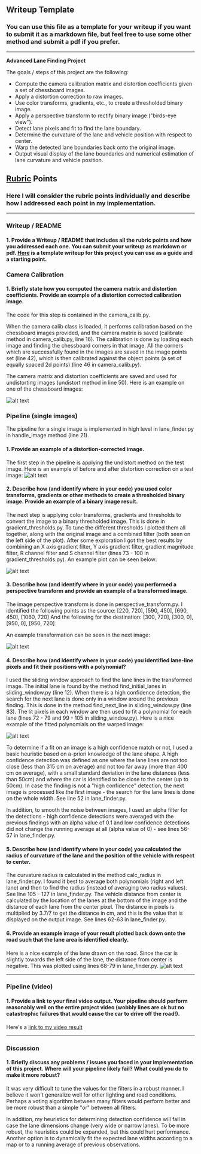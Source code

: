 ## Writeup Template

### You can use this file as a template for your writeup if you want to submit it as a markdown file, but feel free to use some other method and submit a pdf if you prefer.

---

**Advanced Lane Finding Project**

The goals / steps of this project are the following:

* Compute the camera calibration matrix and distortion coefficients given a set of chessboard images.
* Apply a distortion correction to raw images.
* Use color transforms, gradients, etc., to create a thresholded binary image.
* Apply a perspective transform to rectify binary image ("birds-eye view").
* Detect lane pixels and fit to find the lane boundary.
* Determine the curvature of the lane and vehicle position with respect to center.
* Warp the detected lane boundaries back onto the original image.
* Output visual display of the lane boundaries and numerical estimation of lane curvature and vehicle position.

[//]: # (Image References)

[image1]: ./output_images/calib.png "Undistorted"
[image2]: ./output_images/calib_road.jpg "Undistorted road image"
[image3]: ./output_images/thresholds.jpg "Thresholds"
[image4]: ./output_images/transformed.jpg "Warp Example"
[image5]: ./output_images/poly.jpg "polynomial fit"
[image6]: ./output_images/lane.jpg "Output"
[video1]: ./out.mp4 "Video"

## [Rubric](https://review.udacity.com/#!/rubrics/571/view) Points

### Here I will consider the rubric points individually and describe how I addressed each point in my implementation.  

---

### Writeup / README

#### 1. Provide a Writeup / README that includes all the rubric points and how you addressed each one.  You can submit your writeup as markdown or pdf.  [Here](https://github.com/udacity/CarND-Advanced-Lane-Lines/blob/master/writeup_template.md) is a template writeup for this project you can use as a guide and a starting point.  

### Camera Calibration

#### 1. Briefly state how you computed the camera matrix and distortion coefficients. Provide an example of a distortion corrected calibration image.

The code for this step is contained in the camera_calib.py. 

When the camera calib class is loaded, it performs calibration based on the chessboard images provided, and the camera matrix is saved (calibrate method in camera_calib.py, line 16).
The calibration is done by loading each image and finding the chessboard corners in that image. All the corners which are successfully found in the images are saved in the image points set (line 42), which is then calibrated against the object points (a set of equally spaced 2d points) (line 46 in camera_calib.py).

The camera matrix and distortion coefficients are saved and used for undistorting images (undistort method in line 50). Here is an example on one of the chessboard images:

![alt text][image1]


### Pipeline (single images)

The pipeline for a single image is implemented in high level in lane_finder.py in handle_image method (line 21).


#### 1. Provide an example of a distortion-corrected image.

The first step in the pipeline is applying the undistort method on the test image. Here is an example of before and after distortion correction on a test image:
![alt text][image2]

#### 2. Describe how (and identify where in your code) you used color transforms, gradients or other methods to create a thresholded binary image.  Provide an example of a binary image result.

The next step is applying color transforms, gradients and thresholds to convert the image to a binary thresholded image.
This is done in gradient_thresholds.py. To tune the different thresholds I plotted them all together, along with the original image and a combined filter (both seen on the left side of the plot).
After some exploration I got the best results by combining an X axis gradient filter, Y axis gradient filter, gradient magnitude filter, R channel filter and S channel filter (lines 73 - 100 in gradient_thresholds.py).
An example plot can be seen below:

![alt text][image3]

#### 3. Describe how (and identify where in your code) you performed a perspective transform and provide an example of a transformed image.

The image perspective transform is done in perspective_transform.py. 
I identified the following points as the source:
[220, 720], [590, 450], [690, 450], [1060, 720]
And the following for the destination:
[300, 720], [300, 0], [950, 0], [950, 720]

An example transformation can be seen in the next image:

![alt text][image4]

#### 4. Describe how (and identify where in your code) you identified lane-line pixels and fit their positions with a polynomial?

I used the sliding window approach to find the lane lines in the transformed image. The initial lane is found by the method find_initial_lanes in sliding_window.py (line 12).
When there is a high confidence detection, the search for the next lane is done only in a window around the previous finding. This is done in the method find_next_line in sliding_window.py (line 83).
The lit pixels in each window are then used to fit a polynomial for each lane (lines 72 - 79 and 99 - 105 in sliding_window.py).
Here is a nice example of the fitted polynomials on the warped image:

![alt text][image5]

To determine if a fit on an image is a high confidence match or not, I used a basic heuristic based on a-priori knowledge of the lane shape. A high confidence detection was defined as one where  the lane lines are not too close (less than 315 cm on average) and not too far away (more than 400 cm on average), with a small standard deviation in the lane distances (less than 50cm) and where the car is identified to be close to the center (up to 50cm). In case the finding is not a "high confidence" detection, the next image is processed like the first image - the search for the lane lines is done on the whole width. See line 52 in lane_finder.py.

In addition, to smooth the noise between images, I used an alpha filter for the detections - high confidence detections were averaged with the previous findings with an alpha value of 0.1 and low confidence detections did not change the running average at all (alpha value of 0) - see lines 56-57 in lane_finder.py.
	  
#### 5. Describe how (and identify where in your code) you calculated the radius of curvature of the lane and the position of the vehicle with respect to center.

The curvature radius is calculated in the method calc_radius in lane_finder.py.
I found it best to average both polynomials (right and left lane) and then to find the radius (instead of averaging two radius values). See line 105 - 127 in lane_finder.py.
The vehicle distance from center is calculated by the location of the lanes at the bottom of the image and the distance of each lane from the center pixel.
The distance in pixels is multiplied by 3.7/7 to get the distance in cm, and this is the value that is displayed on the output image. See lines 62-63 in lane_finder.py.


#### 6. Provide an example image of your result plotted back down onto the road such that the lane area is identified clearly.

Here is a nice example of the lane drawn on the road. Since the car is slightly towards the left side of the lane, the distance from center is negative.
This was plotted using lines 68-79 in lane_finder.py.
![alt text][image6]

---

### Pipeline (video)

#### 1. Provide a link to your final video output.  Your pipeline should perform reasonably well on the entire project video (wobbly lines are ok but no catastrophic failures that would cause the car to drive off the road!).

Here's a [link to my video result](./project_video.mp4)

---

### Discussion

#### 1. Briefly discuss any problems / issues you faced in your implementation of this project.  Where will your pipeline likely fail?  What could you do to make it more robust?

It was very difficult to tune the values for the filters in a robust manner. I believe it won't generalize well for other lighting and road conditions. Perhaps a voting algorithm between many filters would perform better and be more robust than a simple "or" between all filters.

In addition, my heuristics for determining detection confidence will fail in case the lane dimensions change (very wide or narrow lanes). 
To be more robust, the heuristics could be expanded, but this could hurt performance. Another option is to dynamically fit the expected lane widths according to a map or to a running average of previous observations.

